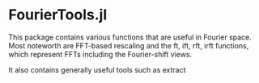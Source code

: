 # FourierTools.jl
This package contains various functions that
are useful in Fourier space. Most noteworth are FFT-based rescaling and the 
ft, ift, rft, irft
functions, which represent FFTs including the Fourier-shift views.

It also contains generally useful tools such as 
extract

